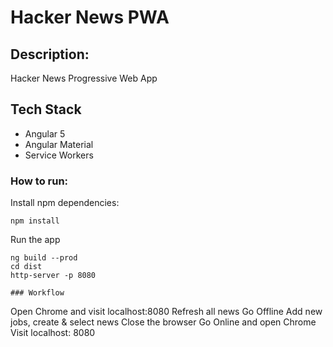 # Hacker News PWA
## Description: 
Hacker News Progressive Web App
## Tech Stack
* Angular 5
* Angular Material 
* Service Workers
### How to run:
Install npm dependencies:
```
npm install
```
Run the app 
```
ng build --prod
cd dist
http-server -p 8080

### Workflow
```
Open Chrome and visit localhost:8080
Refresh all news 
Go Offline
Add new jobs, create & select news
Close the browser
Go Online and open Chrome 
Visit localhost: 8080